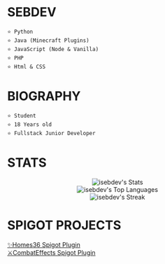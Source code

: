 <h1 id="sebdev-https-www-countryflagicons-com-flat-24-ar-png-https-www-countryflagicons-com-flat-24-uy-png-">SEBDEV <img src="https://www.countryflagicons.com/FLAT/24/AR.png" alt=""> <img src="https://www.countryflagicons.com/FLAT/24/UY.png" alt=""></h1>
<pre><code>⭐ Python
⭐ Java (Minecraft Plugins)
⭐ JavaScript (<span class="hljs-keyword">Node</span> <span class="hljs-title">&amp; Vanilla</span>)
⭐ PHP
⭐ Html &amp; CSS
</code></pre><h1 id="biography">BIOGRAPHY</h1>
<pre><code>⭐ Student
⭐ <span class="hljs-number">18</span> Years old
⭐ Fullstack Junior Developer
</code></pre><h1 id="stats">STATS</h1>
<p style="text-align: center;"><img src="https://github-readme-stats.vercel.app/api?username=isebdev&amp;theme=vue-dark&amp;show_icons=true&amp;hide_border=true&amp;count_private=true" alt="isebdev&#39;s Stats"><br><img src="https://github-readme-stats.vercel.app/api/top-langs/?username=isebdev&amp;theme=vue-dark&amp;show_icons=true&amp;hide_border=true&amp;layout=compact" alt="isebdev&#39;s Top Languages"><br><img src="https://github-readme-streak-stats.herokuapp.com/?user=isebdev&amp;theme=vue-dark&amp;hide_border=true" alt="isebdev&#39;s Streak">  </p>
<h1 id="spigot-projects">SPIGOT PROJECTS</h1>
<p><a href="https://www.spigotmc.org/resources/plugin.103207/">✨Homes36 Spigot Plugin</a><br><a href="https://www.spigotmc.org/resources/plugin.105674/">⚔CombatEffects Spigot Plugin</a></p>
